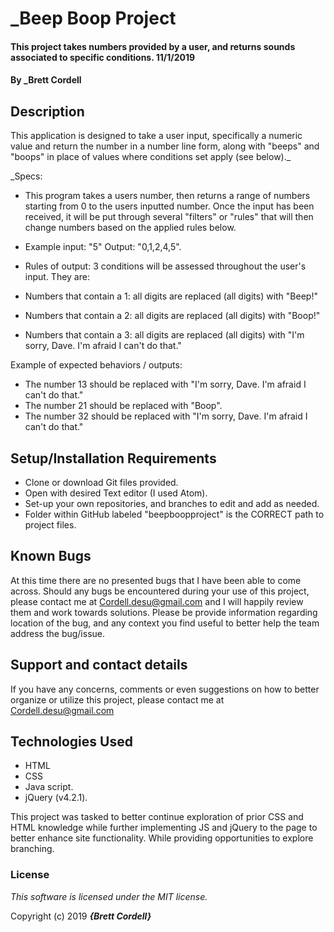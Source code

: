 # _Beep Boop Project

#### This project takes numbers provided by a user, and returns sounds associated to specific conditions. 11/1/2019

#### By _**Brett Cordell**

## Description
This application is designed to take a user input, specifically a numeric value and return the number in a number line form, along with "beeps" and "boops" in place of values where conditions set apply (see below)._

_Specs:
* This program takes a users number, then returns a range of numbers starting from 0 to the users inputted number. Once the input has been received, it will be put through several "filters" or "rules" that will then change numbers based on the applied rules below.

* Example input: "5"  Output: "0,1,2,4,5".
* Rules of output: 3 conditions will be assessed throughout the user's input.
They are:
* Numbers that contain a 1: all digits are replaced (all digits) with "Beep!"
* Numbers that contain a 2: all digits are replaced (all digits) with "Boop!"
* Numbers that contain a 3: all digits are replaced (all digits) with "I'm sorry, Dave. I'm afraid I can't do that."

Example of expected behaviors / outputs:
* The number 13 should be replaced with "I'm sorry, Dave. I'm afraid I can't do that."
* The number 21 should be replaced with "Boop".
* The number 32 should be replaced with "I'm sorry, Dave. I'm afraid I can't do that."



## Setup/Installation Requirements

* Clone or download Git files provided.
* Open with desired Text editor (I used Atom).
* Set-up your own repositories, and branches to edit and add as needed.
* Folder within GitHub labeled "beepboopproject" is the CORRECT path to project files.

## Known Bugs

At this time there are no presented bugs that I have been able to come across. Should any bugs be encountered during your use of this project, please contact me at Cordell.desu@gmail.com and I will happily review them and work towards solutions. Please be provide information regarding location of the bug, and any context you find useful to better help the team address the bug/issue.

## Support and contact details

If you have any concerns, comments or even suggestions on how to better organize or utilize this project, please contact me at Cordell.desu@gmail.com

## Technologies Used
* HTML
* CSS
* Java script.
* jQuery (v4.2.1).

This project was tasked to better continue exploration of prior CSS and HTML knowledge while further implementing JS and jQuery to the page to better enhance site functionality. While providing opportunities to explore branching.

### License

*This software is licensed under the MIT license.*

Copyright (c) 2019 **_{Brett Cordell}_**

